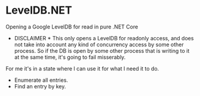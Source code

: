# LevelDB.NET
Opening a Google LevelDB for read in pure .NET Core

* DISCLAIMER *
This only opens a LevelDB for readonly access, and does not take into account any kind of concurrency access by some other process. So if the DB is open by some other process that is writing to it at the same time, it's going to fail misserably.

For me it's in a state where I can use it for what I need it to do.

- Enumerate all entries.
- Find an entry by key.




